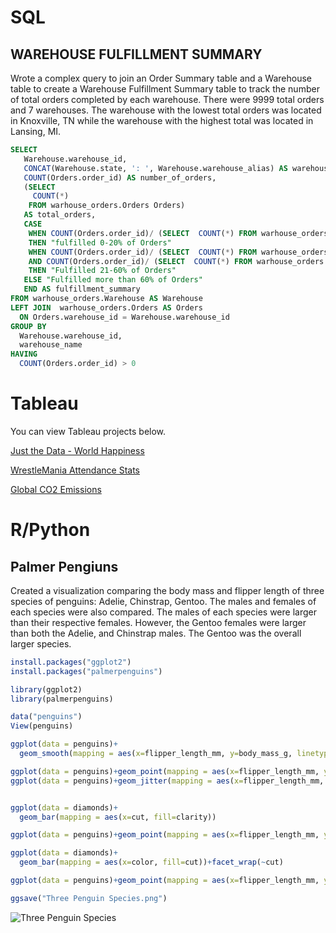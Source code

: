 # SQL
## WAREHOUSE FULFILLMENT SUMMARY

Wrote a complex query to join an Order Summary table and a Warehouse table to create a Warehouse Fulfillment Summary table to track the number of total orders completed by each warehouse. There were 9999 total orders and 7 warehouses. The warehouse with the lowest total orders was located in Knoxville, TN while the warehouse with the highest total was located in Lansing, MI. 

```SQL
SELECT 
   Warehouse.warehouse_id,
   CONCAT(Warehouse.state, ': ', Warehouse.warehouse_alias) AS warehouse_name,
   COUNT(Orders.order_id) AS number_of_orders,
   (SELECT 
     COUNT(*)
    FROM warhouse_orders.Orders Orders)
   AS total_orders,
   CASE 
    WHEN COUNT(Orders.order_id)/ (SELECT  COUNT(*) FROM warhouse_orders.Orders Orders) <= 0.20
    THEN "fulfilled 0-20% of Orders"
    WHEN COUNT(Orders.order_id)/ (SELECT  COUNT(*) FROM warhouse_orders.Orders Orders) > 0.20
    AND COUNT(Orders.order_id)/ (SELECT  COUNT(*) FROM warhouse_orders.Orders Orders) <= 0.60
    THEN "Fulfilled 21-60% of Orders"
   ELSE "Fulfilled more than 60% of Orders"
   END AS fulfillment_summary
FROM warhouse_orders.Warehouse AS Warehouse
LEFT JOIN  warhouse_orders.Orders AS Orders
  ON Orders.warehouse_id = Warehouse.warehouse_id
GROUP BY 
  Warehouse.warehouse_id,
  warehouse_name
HAVING
  COUNT(Orders.order_id) > 0
```  
# Tableau

You can view Tableau projects below.

[Just the Data - World Happiness](https://public.tableau.com/views/JusttheData-WorldHappiness_16454917106770/Dashboard1?:language=en-US&:display_count=n&:origin=viz_share_link)

[WrestleMania Attendance Stats](https://public.tableau.com/views/WrestleManiaAttendanceStats/Sheet1?:language=en-US&:display_count=n&:origin=viz_share_link)

[Global CO2 Emissions](https://public.tableau.com/views/GlobalCO2Emissions_16454879666530/Sheet1?:language=en-US&:display_count=n&:origin=viz_share_link)

# R/Python
## Palmer Pengiuns

Created a visualization comparing the body mass and flipper length of three species of penguins: Adelie, Chinstrap, Gentoo. The males and females of each species were also compared. The males of each species were larger than their respective females. However, the Gentoo females were larger than both the Adelie, and Chinstrap males. The Gentoo was the overall larger species. 

```R
install.packages("ggplot2")
install.packages("palmerpenguins")

library(ggplot2)
library(palmerpenguins)

data("penguins")
View(penguins)

ggplot(data = penguins)+
  geom_smooth(mapping = aes(x=flipper_length_mm, y=body_mass_g, linetype=species), color="purple")

ggplot(data = penguins)+geom_point(mapping = aes(x=flipper_length_mm, y=body_mass_g, alpha=species), color="purple")+geom_smooth(mapping = aes(x=flipper_length_mm, y=body_mass_g))
ggplot(data = penguins)+geom_jitter(mapping = aes(x=flipper_length_mm, y=body_mass_g, alpha=species), color="purple")


ggplot(data = diamonds)+
  geom_bar(mapping = aes(x=cut, fill=clarity))

ggplot(data = penguins)+geom_point(mapping = aes(x=flipper_length_mm, y=body_mass_g, alpha=species), color="purple")+facet_wrap(~species)

ggplot(data = diamonds)+
  geom_bar(mapping = aes(x=color, fill=cut))+facet_wrap(~cut)

ggplot(data = penguins)+geom_point(mapping = aes(x=flipper_length_mm, y=body_mass_g, color=species))+facet_grid(~sex)

ggsave("Three Penguin Species.png")
```
![Three Penguin Species](https://user-images.githubusercontent.com/11672093/164946552-69bbdb2f-f767-4998-94c4-9b513515b694.png)
